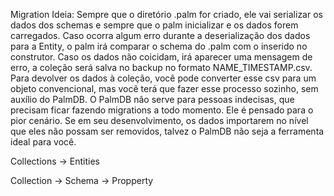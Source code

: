 Migration Ideia:
Sempre que o diretório .palm for criado, ele vai serializar os dados dos schemas e sempre que o palm inicializar e os dados forem carregados.
Caso ocorra algum erro durante a deserialização dos dados para a Entity, o palm irá comparar o schema do .palm com o inserido no construtor.
Caso os dados não coicidam, irá aparecer uma mensagem de erro, a coleção será salva no backup no formato NAME_TIMESTAMP.csv.
Para devolver os dados à coleção, você pode converter esse csv para um objeto convencional, mas você terá que fazer esse processo sozinho, sem auxílio do PalmDB. O PalmDB não serve para pessoas indecisas, que precisam ficar fazendo migrations a todo momento. Ele é pensado para o pior cenário. Se em seu desenvolvimento, os dados importarem no nível que eles não possam ser removidos, talvez o PalmDB não seja a ferramenta ideal para você.


Collections -> Entities

Collection -> Schema -> Propperty
